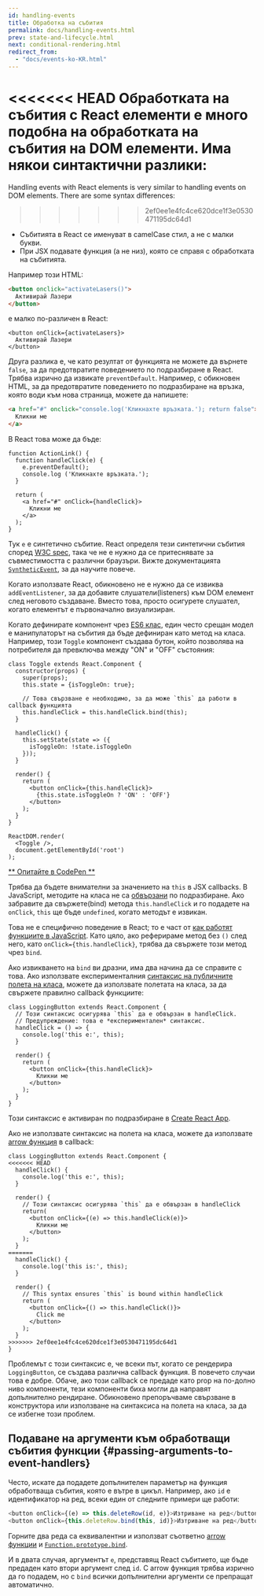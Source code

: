 ```yaml
---
id: handling-events
title: Обработка на събития
permalink: docs/handling-events.html
prev: state-and-lifecycle.html
next: conditional-rendering.html
redirect_from:
  - "docs/events-ko-KR.html"
---
```


<<<<<<< HEAD
Обработката на събития с React елементи е много подобна на обработката на събития на DOM елементи. Има някои синтактични разлики:
=======
Handling events with React elements is very similar to handling events on DOM elements. There are some syntax differences:
>>>>>>> 2ef0ee1e4fc4ce620dce1f3e0530471195dc64d1

* Събитията в React се именуват в camelCase стил, а не с малки букви.
* При JSX подавате функция (а не низ), която се справя с обработката на събитията.

Например този HTML:

```html
<button onclick="activateLasers()">
  Активирай Лазери
</button>
```

е малко по-различен в React:

```js{1}
<button onClick={activateLasers}>
  Активирай Лазери
</button>
```

Друга разлика е, че като резултат от функцията не можете да върнете `false`, за да предотвратите поведението по подразбиране в React. Трябва изрично да извикате `preventDefault`. Например, с обикновен HTML, за да предотвратите поведението по подразбиране на връзка, която води към нова страница, можете да напишете:

```html
<a href="#" onclick="console.log('Кликнахте връзката.'); return false">
  Кликни ме
</a>
```

В React това може да бъде:

```js{2-5,8}
function ActionLink() {
  function handleClick(e) {
    e.preventDefault();
    console.log ('Кликнахте връзката.');
  }

  return (
    <a href="#" onClick={handleClick}>
      Кликни ме
    </a>
  );
}
```

Тук `е` е синтетично събитие. React определя тези синтетични събития според [W3C spec](https://www.w3.org/TR/DOM-Level-3-Events/), така че не е нужно да се притеснявате за съвместимостта с различни браузъри. Вижте документацията [`SyntheticEvent`](/docs/events.html), за да научите повече.

Когато използвате React, обикновено не е нужно да се извиква `addEventListener`, за да добавите слушатели(listeners) към DOM елемент след неговото създаване. Вместо това, просто осигурете слушател, когато елементът е първоначално визуализиран.

Когато дефинирате компонент чрез [ES6 клас](https://developer.mozilla.org/en/docs/Web/JavaScript/Reference/Classes), един често срещан модел е манипулаторът на събития да бъде дефиниран като метод на класа. Например, този `Toggle` компонент създава бутон, който позволява на потребителя да превключва между "ON" и "OFF" състояния:

```js{6,7,10-14,18}
class Toggle extends React.Component {
  constructor(props) {
    super(props);
    this.state = {isToggleOn: true};

    // Това свързване е необходимо, за да може `this` да работи в callback функцията
    this.handleClick = this.handleClick.bind(this);
  }

  handleClick() {
    this.setState(state => ({
      isToggleOn: !state.isToggleOn
    }));
  }

  render() {
    return (
      <button onClick={this.handleClick}>
        {this.state.isToggleOn ? 'ON' : 'OFF'}
      </button>
    );
  }
}

ReactDOM.render(
  <Toggle />,
  document.getElementById('root')
);
```

[** Опитайте в CodePen **](https://codepen.io/gaearon/pen/xEmzGg?editors=0010)

Трябва да бъдете внимателни за значението на `this` в JSX callbacks. В JavaScript, методите на класа не са [обвързани](https://developer.mozilla.org/en/docs/Web/JavaScript/Reference/Global_objects/Function/bind) по подразбиране. Ако забравите да свържете(bind) метода `this.handleClick` и го подадете на `onClick`, `this` ще бъде `undefined`, когато методът е извикан.

Това не е специфично поведение в React; то е част от [как работят функциите в JavaScript](https://www.smashingmagazine.com/2014/01/understanding-javascript-function-prototype-bind/). Като цяло, ако реферираме метод без `()` след него, като `onClick={this.handleClick}`, трябва да свържете този метод чрез `bind`.

Ако извикването на `bind` ви дразни, има два начина да се справите с това. Ако използвате експерименталния [синтаксис на публичните полета на класа](https://babeljs.io/docs/plugins/transform-class-properties/), можете да използвате полетата на класа, за да свържете правилно callback функциите:

```js{2-6}
class LoggingButton extends React.Component {
  // Този синтаксис осигурява `this` да е обвързан в handleClick.
  // Предупреждение: това е *експериментален* синтаксис.
  handleClick = () => {
    console.log('this е:', this);
  }

  render() {
    return (
      <button onClick={this.handleClick}>
        Кликни ме
      </button>
    );
  }
}
```

Този синтаксис е активиран по подразбиране в [Create React App](https://github.com/facebookincubator/create-react-app).

Ако не използвате синтаксис на полета на класа, можете да използвате [arrow функция](https://developer.mozilla.org/en/docs/Web/JavaScript/Reference/Functions/Arrow_functions) в callback:

```js{7-9}
class LoggingButton extends React.Component {
<<<<<<< HEAD
  handleClick() {
    console.log('this е:', this);
  }

  render() {
    // Този синтаксис осигурява `this` да е обвързан в handleClick
    return(
      <button onClick={(e) => this.handleClick(e)}>
        Кликни ме
      </button>
    );
  }
=======
  handleClick() {
    console.log('this is:', this);
  }

  render() {
    // This syntax ensures `this` is bound within handleClick
    return (
      <button onClick={() => this.handleClick()}>
        Click me
      </button>
    );
  }
>>>>>>> 2ef0ee1e4fc4ce620dce1f3e0530471195dc64d1
}
```

Проблемът с този синтаксис е, че всеки път, когато се рендерира `LoggingButton`, се създава различна callback функция. В повечето случаи това е добре. Обаче, ако този callback се предаде като prop на по-долно ниво компоненти, тези компоненти биха могли да направят допълнително рендиране. Обикновено препоръчваме свързване в конструктора или използване на синтаксиса на полета на класа, за да се избегне този проблем.

## Подаване на аргументи към обработващи събития функции {#passing-arguments-to-event-handlers}

Често, искате да подадете допълнителен параметър на функция обработваща събития, която е вътре в цикъл. Например, ако `id` е идентификатор на ред, всеки един от следните примери ще работи:

```js
<button onClick={(e) => this.deleteRow(id, e)}>Изтриване на ред</button>
<button onClick={this.deleteRow.bind(this, id)}>Изтриване на ред</button>
```

Горните два реда са еквивалентни и използват съответно [arrow функции](https://developer.mozilla.org/en-US/docs/Web/JavaScript/Reference/Functions/Arrow_functions) и [`Function.prototype.bind`](https://developer.mozilla.org/en-US/docs/Web/JavaScript/Reference/Global_objects/Function/bind).

И в двата случая, аргументът `е`, представящ React събитието, ще бъде предаден като втори аргумент след `id`. С arrow функция трябва изрично да го подадем, но с `bind` всички допълнителни аргументи се препращат автоматично.
